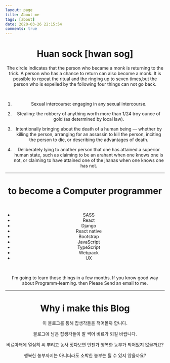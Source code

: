 ```yaml
---
layout: page
title: About me
tags: [about]
date: 2020-03-26 22:15:54
comments: true
---
```



<div align="center">  

# Huan sock [hwan sog]

 The circle indicates that the person who became a monk is returning to the trick. A person who has a chance to return can also become a monk. It is possible to repeat the ritual and the ringing up to seven times,but the person who is expelled by the following four things can not go back. 

<br>

1. Sexual intercourse: engaging in any sexual intercourse.

2. Stealing: the robbery of anything worth more than 1/24 troy ounce of gold (as determined by local law).

3. Intentionally bringing about the death of a human being — whether by killing the person, arranging for an assassin to kill the person, inciting the person to die, or describing the advantages of death.

4. Deliberately lying to another person that one has attained a superior human state, such as claiming to be an arahant when one knows one is not, or claiming to have attained one of the jhanas when one knows one has not.

--- 

# to become a Computer programmer

<br>

- SASS 
- React
- Django
- React native
- Bootstrap
- JavaScript
- TypeScript
- Webpack
- UX

<br>

I'm going to learn those things in a few months. If you know good way about Programm-learning. then Please Send an email to me.

---
#  Why i make this Blog

이 블로그를 통해 잡생각들을 적어볼까 합니다.  

블로그에 남은 잡생각들이 잘 썩어 비료가 되길 바랍니다.  

비료아래에 열심히 씨 뿌리고 농사 짓다보면 언젠가 행복한 농부가 되어있지 않을까요?  

행복한 농부까지는 아니더라도 소박한 농부는 될 수 있지 않을까요?   

</div>
